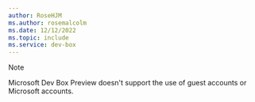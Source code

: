 ```yaml
---
author: RoseHJM
ms.author: rosemalcolm
ms.date: 12/12/2022
ms.topic: include
ms.service: dev-box
---
```


> [!NOTE]
> Microsoft Dev Box Preview doesn't support the use of guest accounts or Microsoft accounts.
